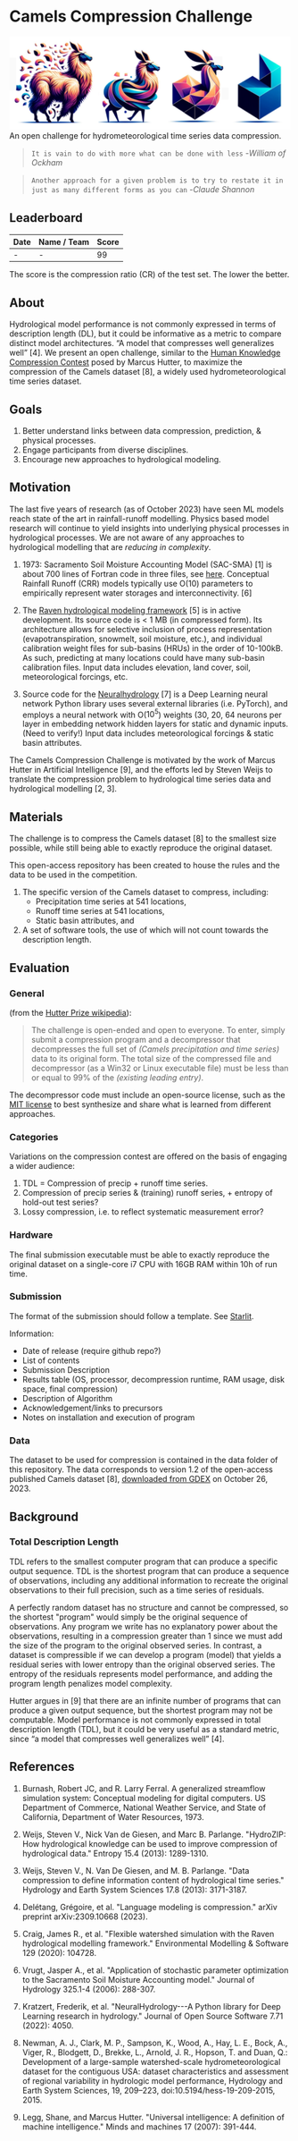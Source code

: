 # Camels Compression Challenge

![Camels Compression Challenge Logo - a sequence of objects representing a progression from a finely detailed camelid to an abstract geometric object.](images/CC_Challenge_Logo.png)
An open challenge for hydrometeorological time series data compression.

>`It is vain to do with more what can be done with less` -*William of Ockham*

> `Another approach for a given problem is to try to restate it in just as many different forms as you can` -*Claude Shannon*


## Leaderboard

| Date | Name / Team | Score |
|---|---|---|
| - | - | 99 |

The score is the compression ratio (CR) of the test set. The lower the better.


## About 

Hydrological model performance is not commonly expressed in terms of description length (DL), but it could be informative as a metric to compare distinct model architectures.  “A model that compresses well generalizes well” [4].
We present an open challenge, similar to the [Human Knowledge Compression Contest](http://prize.hutter1.net/) posed by Marcus Hutter, to maximize the compression of the Camels dataset [8], a widely used hydrometeorological time series dataset.


## Goals

1. Better understand links between data compression, prediction, & physical processes.  
2. Engage participants from diverse disciplines.  
3. Encourage new approaches to hydrological modeling.  

## Motivation

The last five years of research (as of October 2023) have seen ML models reach state of the art in rainfall-runoff modelling.  Physics based model research will continue to yield insights into underlying physical processes in hydrological processes.  We are not aware of any approaches to hydrological modelling that are *reducing in complexity*.

1.  1973: Sacramento Soil Moisture Accounting Model (SAC-SMA) [1] is about 700 lines of Fortran code in three files, see [here](https://github.com/Upstream-Tech/SACSMA-SNOW17/tree/master/sacsma_source_original/sac).  Conceptual Rainfall Runoff (CRR) models typically use O(10) parameters to empirically represent water storages and interconnectivity. [6]  

2.  The [Raven hydrological modeling framework](http://raven.uwaterloo.ca/Main.html) [5] is in active development.  Its source code is < 1 MB (in compressed form).  Its architecture allows for selective inclusion of process representation (evapotranspiration, snowmelt, soil moisture, etc.), and individual calibration weight files for sub-basins (HRUs) in the order of 10-100kB.  As such, predicting at many locations could have many sub-basin calibration files.  Input data includes elevation, land cover, soil, meteorological forcings, etc.

3.  Source code for the [Neuralhydrology](https://github.com/neuralhydrology) [7] is a Deep Learning neural network Python library uses several external libraries (i.e. PyTorch), and employs a neural network with O($10^5$) weights (30, 20, 64 neurons per layer in embedding network hidden layers for static and dynamic inputs. (Need to verify!) Input data includes meteorological forcings & static basin attributes. 

The Camels Compression Challenge is motivated by the work of Marcus Hutter in Artificial Intelligence [9], and the efforts led by Steven Weijs to translate the compression problem to hydrological time series data and hydrological modelling [2, 3].


## Materials 

The challenge is to compress the Camels dataset [8] to the smallest size possible, while still being able to exactly reproduce the original dataset.  

This open-access repository has been created to house the rules and the data to be used in the competition.  
1. The specific version of the Camels dataset to compress, including:  
    * Precipitation time series at 541 locations, 
    * Runoff time series at 541 locations, 
    * Static basin attributes, and 
2. A set of software tools, the use of which will not count towards the description length. 


## Evaluation

### General

(from the [Hutter Prize wikipedia](https://en.wikipedia.org/wiki/Hutter_Prize#:~:text=The%20Hutter%20Prize%20is%20a,in%20artificial%20intelligence%20(AI).)):
>The challenge is open-ended and open to everyone.  To enter, simply submit a compression program and a decompressor that decompresses the full set of *(Camels precipitation and time series)* data to its original form.  The total size of the compressed file and decompressor (as a Win32 or Linux executable file) must be less than or equal to 99% of the *(existing leading entry)*.  

The decompressor code must include an open-source license, such as the [MIT license](https://opensource.org/license/mit/) to best synthesize and share what is learned from different approaches.

### Categories

Variations on the compression contest are offered on the basis of engaging a wider audience:
1.  TDL = Compression of precip + runoff time series.  
2.  Compression of precip series & (training) runoff series, + entropy of hold-out test series?  
3.  Lossy compression, i.e. to reflect systematic measurement error?    

### Hardware

The final submission executable must be able to exactly reproduce the original dataset on a single-core i7 CPU with 16GB RAM within 10h of run time. 

### Submission

The format of the submission should follow a template.  See [Starlit](https://github.com/amargaritov/starlit).

Information:
* Date of release (require github repo?)
* List of contents
* Submission Description
* Results table (OS, processor, decompression runtime, RAM usage, disk space, final compression)
* Description of Algorithm
* Acknowledgement/links to precursors
* Notes on installation and execution of program


### Data

The dataset to be used for compression is contained in the data folder of this repository.  The data corresponds to version 1.2 of the open-access published Camels dataset [8], [downloaded from GDEX](https://ral.ucar.edu/solutions/products/camels) on October 26, 2023.

## Background

### Total Description Length

TDL refers to the smallest computer program that can produce a specific output sequence.  TDL is the shortest program that can produce a sequence of observations, including any additional information to recreate the original observations to their full precision, such as a time series of residuals.  

A perfectly random dataset has no structure and cannot be compressed, so the shortest "program" would simply be the original sequence of observations.  Any program we write has no explanatory power about the observations, resulting in a compression greater than 1 since we must add the size of the program to the original observed series.  In contrast, a dataset is compressible if we can develop a program (model) that yields a residual series with lower entropy than the original observed series.  The entropy of the residuals represents model performance, and adding the program length penalizes model complexity. 

Hutter argues in [9] that there are an infinite number of programs that can produce a given output sequence, but the shortest program may not be computable.  Model performance is not commonly expressed in total description length (TDL), but it could be very useful as a standard metric, since “a model that compresses well generalizes well” [4].  

## References

1.  Burnash, Robert JC, and R. Larry Ferral. A generalized streamflow simulation system: Conceptual modeling for digital computers. US Department of Commerce, National Weather Service, and State of California, Department of Water Resources, 1973.  

2.  Weijs, Steven V., Nick Van de Giesen, and Marc B. Parlange. "HydroZIP: How hydrological knowledge can be used to improve compression of hydrological data." Entropy 15.4 (2013): 1289-1310.  

3.  Weijs, Steven V., N. Van De Giesen, and M. B. Parlange. "Data compression to define information content of hydrological time series." Hydrology and Earth System Sciences 17.8 (2013): 3171-3187.

4. Delétang, Grégoire, et al. "Language modeling is compression." arXiv preprint arXiv:2309.10668 (2023).  

5.  Craig, James R., et al. "Flexible watershed simulation with the Raven hydrological modelling framework." Environmental Modelling & Software 129 (2020): 104728.  

6.  Vrugt, Jasper A., et al. "Application of stochastic parameter optimization to the Sacramento Soil Moisture Accounting model." Journal of Hydrology 325.1-4 (2006): 288-307.  

7.  Kratzert, Frederik, et al. "NeuralHydrology---A Python library for Deep Learning research in hydrology." Journal of Open Source Software 7.71 (2022): 4050.  

8.  Newman, A. J., Clark, M. P., Sampson, K., Wood, A., Hay, L. E., Bock, A., Viger, R., Blodgett, D., Brekke, L., Arnold, J. R., Hopson, T. and Duan, Q.: Development of a large-sample watershed-scale hydrometeorological dataset for the contiguous USA: dataset characteristics and assessment of regional variability in hydrologic model performance, Hydrology and Earth System Sciences, 19, 209–223, doi:10.5194/hess-19-209-2015, 2015.  

9. Legg, Shane, and Marcus Hutter. "Universal intelligence: A definition of machine intelligence." Minds and machines 17 (2007): 391-444.  




